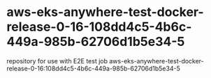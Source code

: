 # aws-eks-anywhere-test-docker-release-0-16-108dd4c5-4b6c-449a-985b-62706d1b5e34-5
repository for use with E2E test job aws-eks-anywhere-test-docker-release-0-16:108dd4c5-4b6c-449a-985b-62706d1b5e34-5
